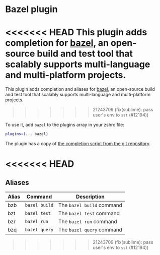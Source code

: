 # Bazel plugin

<<<<<<< HEAD
This plugin adds completion for [bazel](https://bazel.build), an open-source build and
test tool that scalably supports multi-language and multi-platform projects.
=======
This plugin adds completion and aliases for [bazel](https://bazel.build), an open-source build and test tool that scalably supports multi-language and multi-platform projects.
>>>>>>> 21243709 (fix(sublime): pass user's env to `sst` (#12194))

To use it, add `bazel` to the plugins array in your zshrc file:

```zsh
plugins=(... bazel)
```

The plugin has a copy of [the completion script from the git repository][1].

[1]: https://github.com/bazelbuild/bazel/blob/master/scripts/zsh_completion/_bazel
<<<<<<< HEAD
=======

## Aliases

| Alias   | Command                                | Description                                            |
| ------- | -------------------------------------- | ------------------------------------------------------ |
| bzb      | `bazel build`                          | The `bazel build` command                              |
| bzt      | `bazel test`                           | The `bazel test` command                               |
| bzr      | `bazel run`                            | The `bazel run` command                                |
| bzq      | `bazel query`                          | The `bazel query` command                              |
>>>>>>> 21243709 (fix(sublime): pass user's env to `sst` (#12194))
